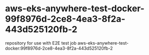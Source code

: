 # aws-eks-anywhere-test-docker-99f8976d-2ce8-4ea3-8f2a-443d525120fb-2
repository for use with E2E test job aws-eks-anywhere-test-docker:99f8976d-2ce8-4ea3-8f2a-443d525120fb-2
